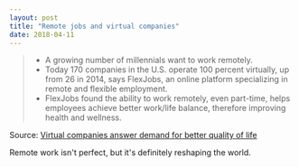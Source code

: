 ```yaml
---
layout: post
title: "Remote jobs and virtual companies"
date: 2018-04-11
---
```


> * A growing number of millennials want to work remotely.
> * Today 170 companies in the U.S. operate 100 percent virtually, up from 26 in 2014, says FlexJobs, an online platform specializing in remote and flexible employment.
> * FlexJobs found the ability to work remotely, even part-time, helps employees achieve better work/life balance, therefore improving health and wellness.

Source: [Virtual companies answer demand for better quality of life](https://www.cnbc.com/2018/04/03/virtual-companies-answer-demand-for-better-quality-of-life.html)

Remote work isn't perfect, but it's definitely reshaping the world.

